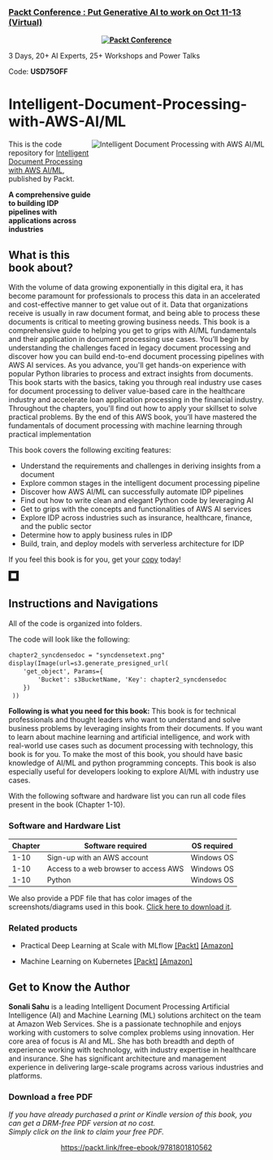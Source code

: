 
### [Packt Conference : Put Generative AI to work on Oct 11-13 (Virtual)](https://packt.link/JGIEY)

<b><p align='center'>[![Packt Conference](https://hub.packtpub.com/wp-content/uploads/2023/08/put-generative-ai-to-work-packt.png)](https://packt.link/JGIEY)</p></b> 
3 Days, 20+ AI Experts, 25+ Workshops and Power Talks 

Code: <b>USD75OFF</b>




# Intelligent-Document-Processing-with-AWS-AI/ML

<a href="https://www.packtpub.com/product/intelligent-document-processing-with-aws-aiml/9781801810562"><img src="https://static.packt-cdn.com/products/9781801810562/cover/smaller" alt="Intelligent Document Processing with AWS AI/ML" height="256px" align="right"></a>

This is the code repository for [Intelligent Document Processing with AWS AI/ML](https://www.packtpub.com/product/intelligent-document-processing-with-aws-aiml/9781801810562), published by Packt.

**A comprehensive guide to building IDP pipelines with applications across industries**

## What is this book about?
With the volume of data growing exponentially in this digital era, it has become paramount for professionals to process this data in an accelerated and cost-effective manner to get value out of it. Data that organizations receive is usually in raw document format, and being able to process these documents is critical to meeting growing business needs.
This book is a comprehensive guide to helping you get to grips with AI/ML fundamentals and their application in document processing use cases. You’ll begin by understanding the challenges faced in legacy document processing and discover how you can build end-to-end document processing pipelines with AWS AI services. As you advance, you'll get hands-on experience with popular Python libraries to process and extract insights from documents. This book starts with the basics, taking you through real industry use cases for document processing to deliver value-based care in the healthcare industry and accelerate loan application processing in the financial industry. Throughout the chapters, you'll find out how to apply your skillset to solve practical problems.
By the end of this AWS book, you’ll have mastered the fundamentals of document processing with machine learning through practical implementation

This book covers the following exciting features: 
* Understand the requirements and challenges in deriving insights from a document
* Explore common stages in the intelligent document processing pipeline
* Discover how AWS AI/ML can successfully automate IDP pipelines
* Find out how to write clean and elegant Python code by leveraging AI
* Get to grips with the concepts and functionalities of AWS AI services
* Explore IDP across industries such as insurance, healthcare, finance, and the public sector
* Determine how to apply business rules in IDP
* Build, train, and deploy models with serverless architecture for IDP

If you feel this book is for you, get your [copy](https://www.amazon.com/dp/1801810567) today!

<a href="https://www.packtpub.com/?utm_source=github&utm_medium=banner&utm_campaign=GitHubBanner"><img src="https://raw.githubusercontent.com/PacktPublishing/GitHub/master/GitHub.png" alt="https://www.packtpub.com/" border="5" /></a>

## Instructions and Navigations
All of the code is organized into folders.

The code will look like the following:
```
chapter2_syncdensedoc = "syncdensetext.png"
display(Image(url=s3.generate_presigned_url(
    'get_object', Params={
        'Bucket': s3BucketName, 'Key': chapter2_syncdensedoc
    })
 ))
```

**Following is what you need for this book:**
This book is for technical professionals and thought leaders who want to understand and solve business problems by leveraging insights from their documents. If you want to learn about machine learning and artificial intelligence, and work with real-world use cases such as document processing with technology, this book is for you. To make the most of this book, you should have basic knowledge of AI/ML and python programming concepts. This book is also especially useful for developers looking to explore AI/ML with industry use cases.	

With the following software and hardware list you can run all code files present in the book (Chapter 1-10).

### Software and Hardware List

| Chapter  | Software required                                                                    | OS required                        |
| -------- | -------------------------------------------------------------------------------------| -----------------------------------|
|  		1-10 | Sign-up with an AWS account   							                                            			  | Windows OS |
|     1-10 | Access to a web browser to access AWS                                  | Windows OS |
|1-10      |    Python                                                               | Windows OS |

We also provide a PDF file that has color images of the screenshots/diagrams used in this book. [Click here to download it](https://packt.link/2mHlD).


### Related products <Other books you may enjoy>
* Practical Deep Learning at Scale with MLflow [[Packt]](https://www.packtpub.com/product/practical-deep-learning-at-scale-with-mlflow/9781803241333) [[Amazon]](https://www.amazon.com/dp/1803241330)

* Machine Learning on Kubernetes [[Packt]](https://www.packtpub.com/product/machine-learning-on-kubernetes/9781803241807?_ga=2.221960350.76977997.1664775610-1347501151.1654864057) [[Amazon]](https://www.amazon.com/dp/1803241802)

## Get to Know the Author
**Sonali Sahu** is a leading Intelligent Document Processing Artificial Intelligence (AI) and Machine Learning (ML) solutions architect on the team at Amazon Web Services. She is a passionate technophile and enjoys working with customers to solve complex problems using innovation. Her core area of focus is AI and ML. She has both breadth and depth of experience working with technology, with industry expertise in healthcare and insurance. She has significant architecture and management experience in delivering large-scale programs across various industries and platforms.

### Download a free PDF

 <i>If you have already purchased a print or Kindle version of this book, you can get a DRM-free PDF version at no cost.<br>Simply click on the link to claim your free PDF.</i>
<p align="center"> <a href="https://packt.link/free-ebook/9781801810562">https://packt.link/free-ebook/9781801810562 </a> </p>
